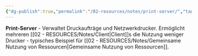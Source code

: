 ```yaml
---
{"dg-publish":true,"permalink":"/02-resources/notes/print-server/","tags":["informatik/netzwerk/server","drucker/verwaltung","informatik/hardware"],"noteIcon":"","updated":"2025-09-10T17:00:11.000+02:00"}
---
```



**Print-Server** - Verwaltet Druckaufträge und Netzwerkdrucker.
Ermöglicht mehreren [[02 - RESOURCES/Notes/Client\|Client]]s die Nutzung weniger Drucker - typisches Beispiel für [[02 - RESOURCES/Notes/Gemeinsame Nutzung von Ressourcen\|Gemeinsame Nutzung von Ressourcen]].
